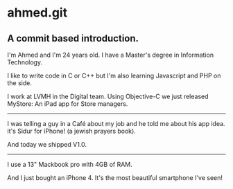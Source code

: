 ahmed.git
======

A commit based introduction.
-------


I'm Ahmed and I'm 24 years old.
I have a Master's degree in Information Technology.

I like to write code in C or C++ but I'm also learning Javascript and PHP on the side.

I work at LVMH in the Digital team.
Using Objective-C we just released MyStore: An iPad app for Store managers.

----

I was telling a guy in a Café about my job and he told me about his app idea. it's Sidur for iPhone! (a jewish prayers book).

And today we shipped V1.0.

--- 

I use a 13" Mackbook pro with 4GB of RAM.

And I just bought an iPhone 4. It's the most beautiful smartphone I've seen!

